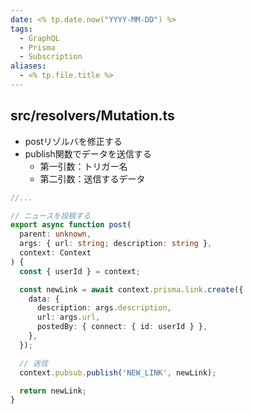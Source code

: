```yaml
---
date: <% tp.date.now("YYYY-MM-DD") %>
tags:
  - GraphQL
  - Prisma
  - Subscription
aliases:
  - <% tp.file.title %>
---
```

## src/resolvers/Mutation.ts

- postリゾルバを修正する
- publish関数でデータを送信する
	- 第一引数：トリガー名
	- 第二引数：送信するデータ

```ts
//...

// ニュースを投稿する
export async function post(
  parent: unknown,
  args: { url: string; description: string },
  context: Context
) {
  const { userId } = context;

  const newLink = await context.prisma.link.create({
    data: {
      description: args.description,
      url: args.url,
      postedBy: { connect: { id: userId } },
    },
  });

  // 送信
  context.pubsub.publish('NEW_LINK', newLink);

  return newLink;
}
```